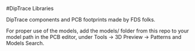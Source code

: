 #DipTrace Libraries

DipTrace components and PCB footprints made by FDS folks.

For proper use of the models, add the models/ folder from this repo to your model path in the PCB editor, under Tools -> 3D Preview -> Patterns and Models Search.
